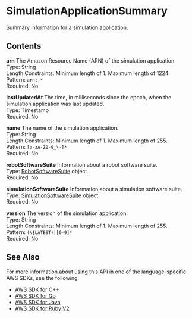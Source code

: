 # SimulationApplicationSummary<a name="API_SimulationApplicationSummary"></a>

Summary information for a simulation application\.

## Contents<a name="API_SimulationApplicationSummary_Contents"></a>

 **arn**   <a name="robomaker-Type-SimulationApplicationSummary-arn"></a>
The Amazon Resource Name \(ARN\) of the simulation application\.  
Type: String  
Length Constraints: Minimum length of 1\. Maximum length of 1224\.  
Pattern: `arn:.*`   
Required: No

 **lastUpdatedAt**   <a name="robomaker-Type-SimulationApplicationSummary-lastUpdatedAt"></a>
The time, in milliseconds since the epoch, when the simulation application was last updated\.  
Type: Timestamp  
Required: No

 **name**   <a name="robomaker-Type-SimulationApplicationSummary-name"></a>
The name of the simulation application\.  
Type: String  
Length Constraints: Minimum length of 1\. Maximum length of 255\.  
Pattern: `[a-zA-Z0-9_\-]*`   
Required: No

 **robotSoftwareSuite**   <a name="robomaker-Type-SimulationApplicationSummary-robotSoftwareSuite"></a>
Information about a robot software suite\.  
Type: [RobotSoftwareSuite](API_RobotSoftwareSuite.md) object  
Required: No

 **simulationSoftwareSuite**   <a name="robomaker-Type-SimulationApplicationSummary-simulationSoftwareSuite"></a>
Information about a simulation software suite\.  
Type: [SimulationSoftwareSuite](API_SimulationSoftwareSuite.md) object  
Required: No

 **version**   <a name="robomaker-Type-SimulationApplicationSummary-version"></a>
The version of the simulation application\.  
Type: String  
Length Constraints: Minimum length of 1\. Maximum length of 255\.  
Pattern: `(\$LATEST)|[0-9]*`   
Required: No

## See Also<a name="API_SimulationApplicationSummary_SeeAlso"></a>

For more information about using this API in one of the language\-specific AWS SDKs, see the following:
+  [AWS SDK for C\+\+](https://docs.aws.amazon.com/goto/SdkForCpp/robomaker-2018-06-29/SimulationApplicationSummary) 
+  [AWS SDK for Go](https://docs.aws.amazon.com/goto/SdkForGoV1/robomaker-2018-06-29/SimulationApplicationSummary) 
+  [AWS SDK for Java](https://docs.aws.amazon.com/goto/SdkForJava/robomaker-2018-06-29/SimulationApplicationSummary) 
+  [AWS SDK for Ruby V2](https://docs.aws.amazon.com/goto/SdkForRubyV2/robomaker-2018-06-29/SimulationApplicationSummary) 